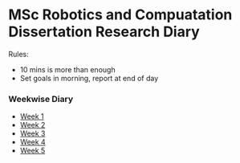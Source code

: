 # MSc Robotics and Compuatation Dissertation Research Diary

Rules: 
* 10 mins is more than enough 
* Set goals in morning, report at end of day

### Weekwise Diary
- [Week 1](Weekwise%20Diary/Week1.md)
- [Week 2](Weekwise%20Diary/Week2.md)
- [Week 3](Weekwise%20Diary/Week3.md)
- [Week 4](Weekwise%20Diary/Week4.md)
- [Week 5](Weekwise%20Diary/Week5.md)
